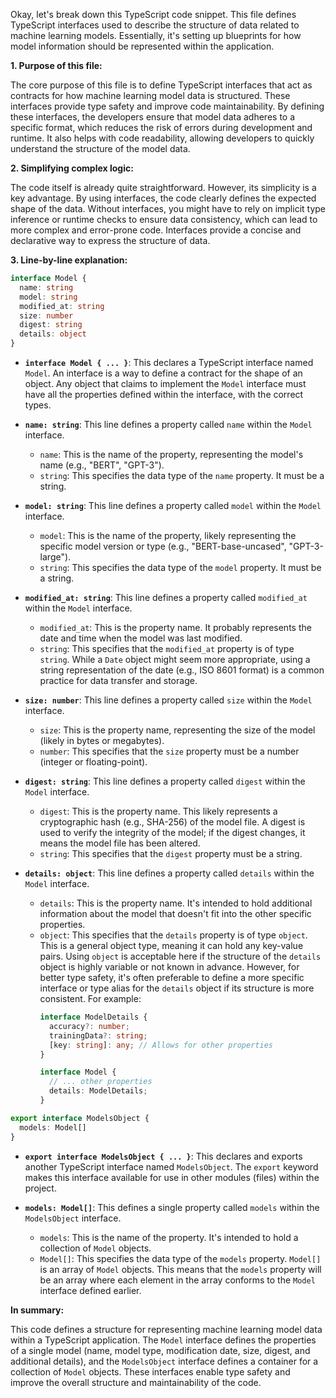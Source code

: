 Okay, let's break down this TypeScript code snippet. This file defines TypeScript interfaces used to describe the structure of data related to machine learning models.  Essentially, it's setting up blueprints for how model information should be represented within the application.

**1. Purpose of this file:**

The core purpose of this file is to define TypeScript interfaces that act as contracts for how machine learning model data is structured. These interfaces provide type safety and improve code maintainability.  By defining these interfaces, the developers ensure that model data adheres to a specific format, which reduces the risk of errors during development and runtime. It also helps with code readability, allowing developers to quickly understand the structure of the model data.

**2. Simplifying complex logic:**

The code itself is already quite straightforward. However, its simplicity is a key advantage. By using interfaces, the code clearly defines the expected shape of the data. Without interfaces, you might have to rely on implicit type inference or runtime checks to ensure data consistency, which can lead to more complex and error-prone code. Interfaces provide a concise and declarative way to express the structure of data.

**3. Line-by-line explanation:**

```typescript
interface Model {
  name: string
  model: string
  modified_at: string
  size: number
  digest: string
  details: object
}
```

*   **`interface Model { ... }`**:  This declares a TypeScript interface named `Model`. An interface is a way to define a contract for the shape of an object.  Any object that claims to implement the `Model` interface must have all the properties defined within the interface, with the correct types.

*   **`name: string`**: This line defines a property called `name` within the `Model` interface.
    *   `name`:  This is the name of the property, representing the model's name (e.g., "BERT", "GPT-3").
    *   `string`: This specifies the data type of the `name` property.  It must be a string.

*   **`model: string`**: This line defines a property called `model` within the `Model` interface.
    *   `model`: This is the name of the property, likely representing the specific model version or type (e.g., "BERT-base-uncased", "GPT-3-large").
    *   `string`: This specifies the data type of the `model` property.  It must be a string.

*   **`modified_at: string`**: This line defines a property called `modified_at` within the `Model` interface.
    *   `modified_at`:  This is the property name.  It probably represents the date and time when the model was last modified.
    *   `string`: This specifies that the `modified_at` property is of type `string`. While a `Date` object might seem more appropriate, using a string representation of the date (e.g., ISO 8601 format) is a common practice for data transfer and storage.

*   **`size: number`**: This line defines a property called `size` within the `Model` interface.
    *   `size`: This is the property name, representing the size of the model (likely in bytes or megabytes).
    *   `number`: This specifies that the `size` property must be a number (integer or floating-point).

*   **`digest: string`**: This line defines a property called `digest` within the `Model` interface.
    *   `digest`: This is the property name. This likely represents a cryptographic hash (e.g., SHA-256) of the model file.  A digest is used to verify the integrity of the model; if the digest changes, it means the model file has been altered.
    *   `string`: This specifies that the `digest` property must be a string.

*   **`details: object`**: This line defines a property called `details` within the `Model` interface.
    *   `details`: This is the property name. It's intended to hold additional information about the model that doesn't fit into the other specific properties.
    *   `object`: This specifies that the `details` property is of type `object`.  This is a general object type, meaning it can hold any key-value pairs.  Using `object` is acceptable here if the structure of the `details` object is highly variable or not known in advance.  However, for better type safety, it's often preferable to define a more specific interface or type alias for the `details` object if its structure is more consistent. For example:
        ```typescript
        interface ModelDetails {
          accuracy?: number;
          trainingData?: string;
          [key: string]: any; // Allows for other properties
        }

        interface Model {
          // ... other properties
          details: ModelDetails;
        }
        ```

```typescript
export interface ModelsObject {
  models: Model[]
}
```

*   **`export interface ModelsObject { ... }`**: This declares and exports another TypeScript interface named `ModelsObject`. The `export` keyword makes this interface available for use in other modules (files) within the project.

*   **`models: Model[]`**: This defines a single property called `models` within the `ModelsObject` interface.
    *   `models`: This is the name of the property.  It's intended to hold a collection of `Model` objects.
    *   `Model[]`: This specifies the data type of the `models` property. `Model[]` is an array of `Model` objects.  This means that the `models` property will be an array where each element in the array conforms to the `Model` interface defined earlier.

**In summary:**

This code defines a structure for representing machine learning model data within a TypeScript application. The `Model` interface defines the properties of a single model (name, model type, modification date, size, digest, and additional details), and the `ModelsObject` interface defines a container for a collection of `Model` objects. These interfaces enable type safety and improve the overall structure and maintainability of the code.
